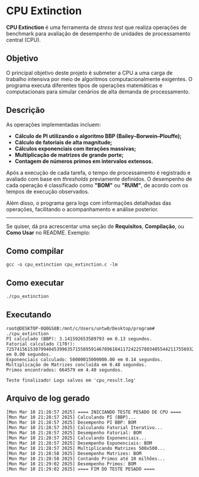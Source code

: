 # CPU Extinction

**CPU Extinction** é uma ferramenta de *stress test* que realiza operações de benchmark para avaliação de desempenho de unidades de processamento central (CPU).

## Objetivo

O principal objetivo deste projeto é submeter a CPU a uma carga de trabalho intensiva por meio de algoritmos computacionalmente exigentes. O programa executa diferentes tipos de operações matemáticas e computacionais para simular cenários de alta demanda de processamento.

## Descrição

As operações implementadas incluem:

- **Cálculo de PI utilizando o algoritmo BBP (Bailey–Borwein–Plouffe);**
- **Cálculo de fatoriais de alta magnitude;**
- **Cálculos exponenciais com iterações massivas;**
- **Multiplicação de matrizes de grande porte;**
- **Contagem de números primos em intervalos extensos.**

Após a execução de cada tarefa, o tempo de processamento é registrado e avaliado com base em *thresholds* previamente definidos. O desempenho de cada operação é classificado como **"BOM"** ou **"RUIM"**, de acordo com os tempos de execução observados.

Além disso, o programa gera logs com informações detalhadas das operações, facilitando o acompanhamento e análise posterior.

---

Se quiser, dá pra acrescentar uma seção de **Requisitos**, **Compilação**, ou **Como Usar** no README. Exemplo:

## Como compilar

```
gcc -o cpu_extinction cpu_extinction.c -lm
```

## Como executar

```bash
./cpu_extinction
```
## Executando

```
root@DESKTOP-0Q0GS8B:/mnt/c/Users/untw0/Desktop/program# ./cpu_extinction
PI calculado (BBP): 3.141592653589793 em 0.13 segundos.
Fatorial calculado (170!): 7257415615307994045399635715589591467896184117242257803405544211755693246215271577444614997868077640013184176271985826801597743247247979077995336619429980685793285768053360886112149825437081356365699043287884614002788490694530469661753007801896962563721104619242357348735986883814984039817295623520648167424 em 0.00 segundos.
Exponenciais calculado: 50000015000000.00 em 0.14 segundos.
Multiplicação de Matrizes concluída em 0.48 segundos.
Primos encontrados: 664579 em 4.40 segundos.

Teste finalizado! Logs salvos em 'cpu_result.log'
```

## Arquivo de log gerado

```
[Mon Mar 10 21:28:57 2025] ==== INICIANDO TESTE PESADO DE CPU ====
[Mon Mar 10 21:28:57 2025] Calculando PI (BBP)...
[Mon Mar 10 21:28:57 2025] Desempenho PI BBP: BOM
[Mon Mar 10 21:28:57 2025] Calculando Fatorial Iterativo...
[Mon Mar 10 21:28:57 2025] Desempenho Fatorial: BOM
[Mon Mar 10 21:28:57 2025] Calculando Exponenciais...
[Mon Mar 10 21:28:57 2025] Desempenho Exponenciais: BOM
[Mon Mar 10 21:28:57 2025] Multiplicando Matrizes 500x500...
[Mon Mar 10 21:28:58 2025] Desempenho Matrizes: BOM
[Mon Mar 10 21:28:58 2025] Contando Primos até 10 milhões...
[Mon Mar 10 21:29:02 2025] Desempenho Primos: BOM
[Mon Mar 10 21:29:02 2025] ==== FIM DO TESTE PESADO ====
```
